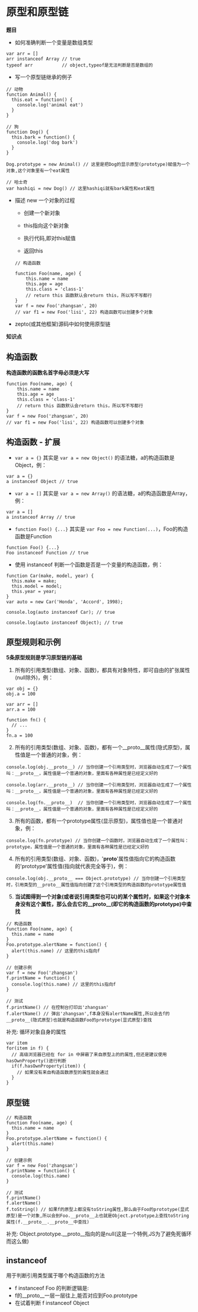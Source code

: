 # 原型和原型链

**题目**

- 如何准确判断一个变量是数组类型
   
``` 
var arr = []
arr instanceof Array // true
typeof arr           // object,typeof是无法判断是否是数组的
```

- 写一个原型链继承的例子

```
// 动物
function Animal() {
  this.eat = function() {
    console.log('animal eat')
  }
}

// 狗
function Dog() {
  this.bark = function() {
    console.log('dog bark')
  }
}

Dog.prototype = new Animal() // 这里是把Dog的显示原型(prototype)赋值为一个对象,这个对象里有一个eat属性

// 哈士奇
var hashiqi = new Dog() // 这里hashiqi就有bark属性和eat属性
```

- 描述 new 一个对象的过程

   - 创建一个新对象

   - this指向这个新对象

   - 执行代码,即对this赋值

   - 返回this

  ```
  // 构造函数
  
  function Foo(name, age) {
      this.name = name
      this.age = age
      this.class = 'class-1'
      // return this 函数默认会return this，所以写不写都行
  }
  var f = new Foo('zhangsan', 20) 
  // var f1 = new Foo('lisi', 22) 构造函数可以创建多个对象
  ```   

- zepto(或其他框架)源码中如何使用原型链

**知识点**

## 构造函数
**构造函数的函数名首字母必须是大写**

```
function Foo(name, age) {
    this.name = name
    this.age = age
    this.class = 'class-1'
    // return this 函数默认会return this，所以写不写都行
}
var f = new Foo('zhangsan', 20) 
// var f1 = new Foo('lisi', 22) 构造函数可以创建多个对象
```

## 构造函数 - 扩展

- `var a = {}` 其实是 `var a = new Object()` 的语法糖，a的构造函数是Object，例：

```
var a = {}
a instanceof Object // true
```

- `var a = []` 其实是 `var a = new Array()` 的语法糖，a的构造函数是Array，例：

```
var a = []
a instanceof Array // true
```

- `function Foo() {...}` 其实是 `var Foo = new Function(...)`，Foo的构造函数是Function

```
function Foo() {...}
Foo instanceof Function // true
```

- 使用 instanceof 判断一个函数是否是一个变量的构造函数，例：

```
function Car(make, model, year) {
  this.make = make;
  this.model = model;
  this.year = year;
}
var auto = new Car('Honda', 'Accord', 1998);

console.log(auto instanceof Car); // true

console.log(auto instanceof Object); // true
```

## 原型规则和示例

**5条原型规则是学习原型链的基础**

1. 所有的引用类型(数组、对象、函数)，都具有对象特性，即可自由的扩张属性(null除外)，例：

```
var obj = {}
obj.a = 100

var arr = []
arr.a = 100

function fn() {
  // ...
}
fn.a = 100
```

2. 所有的引用类型(数组、对象、函数)，都有一个__proto__属性(隐式原型)，属性值是一个普通的对象，例：

```
console.log(obj.__proto__) // 当你创建一个引用类型时，浏览器自动生成了一个属性叫：__proto__，属性值是一个普通的对象，里面有各种属性是已经定义好的

console.log(arr.__proto__) // 当你创建一个引用类型时，浏览器自动生成了一个属性叫：__proto__，属性值是一个普通的对象，里面有各种属性是已经定义好的

console.log(fn.__proto__)  // 当你创建一个引用类型时，浏览器自动生成了一个属性叫：__proto__，属性值是一个普通的对象，里面有各种属性是已经定义好的
```

3. 所有的函数，都有一个prototype属性(显示原型)，属性值也是一个普通对象，例：

```
console.log(fn.prototype) // 当你创建一个函数时，浏览器自动生成了一个属性叫：prototype，属性值是一个普通的对象，里面有各种属性是已经定义好的
```

4. 所有的引用类型(数组、对象、函数)，'__proto__'属性值指向它的构造函数的'prototype'属性值(指向就代表完全等于)，例：

```
console.log(obj.__proto__ === Object.prototype) // 当你创建一个引用类型时，引用类型的__proto__属性值指向创建了这个引用类型的构造函数的prototype属性值
```

5. **当试图得到一个对象(或者说引用类型也可以)的某个属性时，如果这个对象本身没有这个属性，那么会去它的__proto__(即它的构造函数的prototype)中查找**

```
// 构造函数
function Foo(name, age) {
  this.name = name
}
Foo.prototype.alertName = function() {
  alert(this.name) // 这里的this指向f
}

// 创建示例
var f = new Foo('zhangsan')
f.printName = function() {
  console.log(this.name) // 这里的this指向f
}

// 测试
f.printName() // 在控制台打印出'zhangsan'
f.alertName() // 弹出'zhangsan',f本身没有alertName属性,所以会去f的__proto__(隐式原型)也就是构造函数Foo的prototype(显式原型)查找
```


补充: 循环对象自身的属性

```
var item
for(item in f) {
  // 高级浏览器已经在 for in 中屏蔽了来自原型上的的属性,但还是建议使用hasOwnProperty()进行判断
  if(f.hasOwnProperty(item)) {
    // 如果没有来自构造函数原型的属性就会通过
  }
}
```

## 原型链

```
// 构造函数
function Foo(name, age) {
  this.name = name
}
Foo.prototype.alertName = function() {
  alert(this.name) 
}

// 创建示例
var f = new Foo('zhangsan')
f.printName = function() {
  console.log(this.name) 
}

// 测试
f.printName() 
f.alertName() 
f.toString() // 如果f的原型上都没有toString属性,那么由于Foo的prototype(显式原型)是一个对象,所以会到Foo.__proto__上也就是Object.prototype上查找toString属性(f.__proto__.__proto__中查找)
```
补充: Object.prototype.__proto__指向的是null(这是一个特例,JS为了避免死循环而这么做)

## instanceof

用于判断引用类型属于哪个构造函数的方法

- f instanceof Foo 的判断逻辑是:
- f的__proto__一层一层往上,能否对应到Foo.prototype
- 在试着判断 f instanceof Object